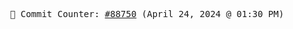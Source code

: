 <p align="center">
    <samp>
        📮 Commit Counter: <a href="https://github.com/Javascript-void0/Javascript-void0/commits/main">#88750</a> (April 24, 2024 @ 01:30 PM)
    </samp>
</p>